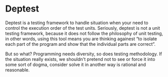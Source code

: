 # Deptest


Deptest is a testing framework to handle situation when your need to control the execution order
of the test units. Seriously, deptest is not a unit testing framework, because it does not follow
the philosophy of unit testing, in other words, using this tool means you are thinking againest
“to isolate each part of the program and show that the individual parts are correct”.

But so what? Programming needs diversity, so does testing methodology. If the situation really
exists, we shouldn't pretend not to see or force it into some sort of dogma, consider
solve it in another way is rational and reasonable.

